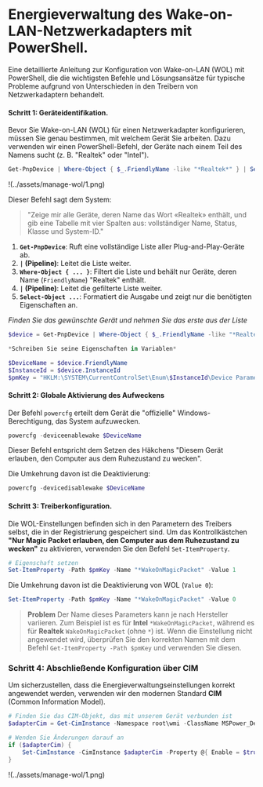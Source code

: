 # Energieverwaltung des Wake-on-LAN-Netzwerkadapters mit PowerShell.

Eine detaillierte Anleitung zur Konfiguration von Wake-on-LAN (WOL) mit PowerShell, die die wichtigsten Befehle und Lösungsansätze für typische Probleme aufgrund von Unterschieden in den Treibern von Netzwerkadaptern behandelt.

#### Schritt 1: Geräteidentifikation.

Bevor Sie Wake-on-LAN (WOL) für einen Netzwerkadapter konfigurieren, müssen Sie genau bestimmen, mit welchem Gerät Sie arbeiten. Dazu verwenden wir einen PowerShell-Befehl, der Geräte nach einem Teil des Namens sucht (z. B. "Realtek" oder "Intel").

```powershell
Get-PnpDevice | Where-Object { $_.FriendlyName -like "*Realtek*" } | Select-Object FriendlyName, Status, Class, InstanceId
```
!(../assets/manage-wol/1.png)

Dieser Befehl sagt dem System:
> "Zeige mir alle Geräte, deren Name das Wort «Realtek» enthält, und gib eine Tabelle mit vier Spalten aus: vollständiger Name, Status, Klasse und System-ID."

1.  **`Get-PnpDevice`**: Ruft eine vollständige Liste aller Plug-and-Play-Geräte ab.
2.  **`|` (Pipeline)**: Leitet die Liste weiter.
3.  **`Where-Object { ... }`**: Filtert die Liste und behält nur Geräte, deren Name (`FriendlyName`) "Realtek" enthält.
4.  **`|` (Pipeline)**: Leitet die gefilterte Liste weiter.
5.  **`Select-Object ...`**: Formatiert die Ausgabe und zeigt nur die benötigten Eigenschaften an.

*Finden Sie das gewünschte Gerät und nehmen Sie das erste aus der Liste*

```powershell
$device = Get-PnpDevice | Where-Object { $_.FriendlyName -like "*Realtek*" } | Select-Object -First 1

*Schreiben Sie seine Eigenschaften in Variablen*

$DeviceName = $device.FriendlyName
$InstanceId = $device.InstanceId
$pmKey = "HKLM:\SYSTEM\CurrentControlSet\Enum\$InstanceId\Device Parameters"
```

#### Schritt 2: Globale Aktivierung des Aufweckens

Der Befehl `powercfg` erteilt dem Gerät die "offizielle" Windows-Berechtigung, das System aufzuwecken.
```powershell
powercfg -deviceenablewake $DeviceName
```
Dieser Befehl entspricht dem Setzen des Häkchens "Diesem Gerät erlauben, den Computer aus dem Ruhezustand zu wecken".

Die Umkehrung davon ist die Deaktivierung:
```powershell
powercfg -devicedisablewake $DeviceName
```
#### Schritt 3: Treiberkonfiguration.
Die WOL-Einstellungen befinden sich in den Parametern des Treibers selbst, die in der Registrierung gespeichert sind.
Um das Kontrollkästchen **"Nur Magic Packet erlauben, den Computer aus dem Ruhezustand zu wecken"** zu aktivieren,
verwenden Sie den Befehl `Set-ItemProperty`.

```powershell
# Eigenschaft setzen
Set-ItemProperty -Path $pmKey -Name "*WakeOnMagicPacket" -Value 1
```
Die Umkehrung davon ist die Deaktivierung von WOL (`Value 0`):
```powershell
Set-ItemProperty -Path $pmKey -Name "*WakeOnMagicPacket" -Value 0
```
> **Problem** Der Name dieses Parameters kann je nach Hersteller variieren. Zum Beispiel ist es für **Intel** `*WakeOnMagicPacket`, während es für **Realtek** `WakeOnMagicPacket` (ohne `*`) ist. Wenn die Einstellung nicht angewendet wird, überprüfen Sie den korrekten Namen mit dem Befehl `Get-ItemProperty -Path $pmKey` und verwenden Sie diesen.

### Schritt 4: Abschließende Konfiguration über CIM
Um sicherzustellen, dass die Energieverwaltungseinstellungen korrekt angewendet werden, verwenden wir den modernen Standard **CIM** (Common Information Model).

```powershell
# Finden Sie das CIM-Objekt, das mit unserem Gerät verbunden ist
$adapterCim = Get-CimInstance -Namespace root\wmi -ClassName MSPower_DeviceEnable | Where-Object { $_.InstanceName -like "*$($instanceId.Split('\')[-1])*" }

# Wenden Sie Änderungen darauf an
if ($adapterCim) {
    Set-CimInstance -CimInstance $adapterCim -Property @{ Enable = $true }
}
```

!(../assets/manage-wol/1.png)
```